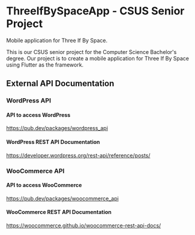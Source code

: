 # ThreeIfBySpaceApp - CSUS Senior Project

Mobile application for Three If By Space.

This is our CSUS senior project for the Computer Science Bachelor's degree. Our project is to create a mobile application for Three If By Space using Flutter as the framework.

## External API Documentation

### WordPress API

#### API to access WordPress

<https://pub.dev/packages/wordpress_api>

#### WordPress REST API Documentation

<https://developer.wordpress.org/rest-api/reference/posts/>

### WooCommerce API

#### API to access WooCommerce

<https://pub.dev/packages/woocommerce_api>

#### WooCommerce REST API Documentation

<https://woocommerce.github.io/woocommerce-rest-api-docs/>
